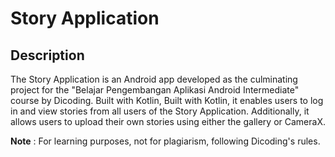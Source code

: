 # Story Application

## Description

The Story Application is an Android app developed as the culminating project for the "Belajar Pengembangan Aplikasi Android Intermediate" course by Dicoding. Built with Kotlin, Built with Kotlin, it enables users to log in and view stories from all users of the Story Application. Additionally, it allows users to upload their own stories using either the gallery or CameraX.

**Note** : For learning purposes, not for plagiarism, following Dicoding's rules.